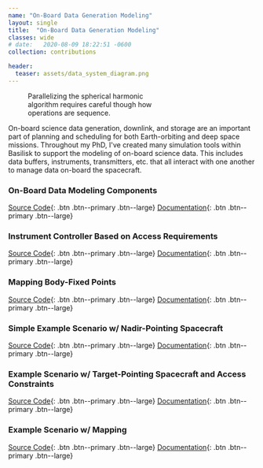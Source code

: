 ```yaml
---
name: "On-Board Data Generation Modeling"
layout: single
title:  "On-Board Data Generation Modeling"
classes: wide
# date:   2020-08-09 18:22:51 -0600
collection: contributions

header:
  teaser: assets/data_system_diagram.png
---
```


<figure style="width: 300px" class="align-right">
  <img src="{{ site.url }}{{ site.baseurl }}/assets/data_system_diagram.png" alt="">
  <figcaption>Parallelizing the spherical harmonic algorithm requires careful though how operations are sequence.</figcaption>
</figure> 

On-board science data generation, downlink, and storage are an important part of planning and scheduling for both
Earth-orbiting and deep space missions. Throughout my PhD, I've created many simulation tools within Basilisk to support
the modeling of on-board science data. This includes data buffers, instruments, transmitters, etc. that all interact
with one another to manage data on-board the spacecraft.

### On-Board Data Modeling Components
[Source Code](https://bitbucket.org/avslab/basilisk/src/develop/src/simulation/onboardDataHandling/){: .btn .btn--primary .btn--large}
[Documentation](https://hanspeterschaub.info/basilisk/Documentation/simulation/onboardDataHandling/index.html?highlight=onboard+data){: .btn .btn--primary .btn--large}

### Instrument Controller Based on Access Requirements
[Source Code](https://bitbucket.org/avslab/basilisk/src/develop/src/fswAlgorithms/sensorInterfaces/simpleInstrumentController/){: .btn .btn--primary .btn--large}
[Documentation](https://hanspeterschaub.info/basilisk/Documentation/fswAlgorithms/sensorInterfaces/simpleInstrumentController/simpleInstrumentController.html){: .btn .btn--primary .btn--large}

### Mapping Body-Fixed Points
[Source Code](https://bitbucket.org/avslab/basilisk/src/develop/src/simulation/environment/groundMapping/){: .btn .btn--primary .btn--large}
[Documentation](https://hanspeterschaub.info/basilisk/Documentation/simulation/environment/groundMapping/groundMapping.html){: .btn .btn--primary .btn--large}

### Simple Example Scenario w/ Nadir-Pointing Spacecraft
[Source Code](https://bitbucket.org/avslab/basilisk/src/develop/examples/scenarioDataDemo.py){: .btn .btn--primary .btn--large}
[Documentation](https://hanspeterschaub.info/basilisk/examples/scenarioDataDemo.html){: .btn .btn--primary .btn--large}

### Example Scenario w/ Target-Pointing Spacecraft and Access Constraints
[Source Code](https://bitbucket.org/avslab/basilisk/src/develop/examples/scenarioGroundLocationImaging.py){: .btn .btn--primary .btn--large}
[Documentation](https://hanspeterschaub.info/basilisk/examples/scenarioGroundLocationImaging.html){: .btn .btn--primary .btn--large}

### Example Scenario w/ Mapping
[Source Code](https://bitbucket.org/avslab/basilisk/src/develop/examples/scenarioGroundMapping.py){: .btn .btn--primary .btn--large}
[Documentation](https://hanspeterschaub.info/basilisk/examples/scenarioGroundMapping.html){: .btn .btn--primary .btn--large}